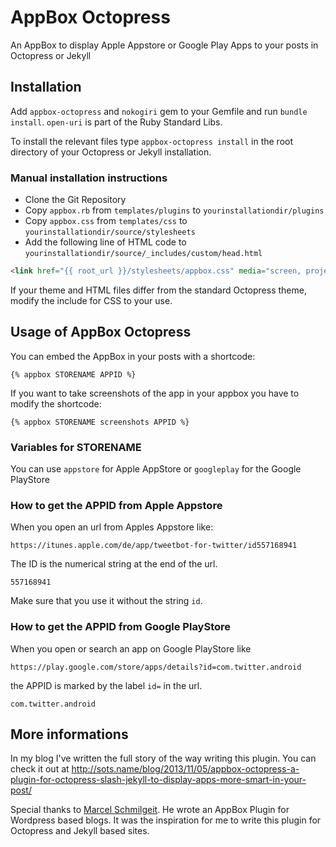 # AppBox Octopress
An AppBox to display Apple Appstore or Google Play Apps to your posts in Octopress or Jekyll

## Installation

Add ```appbox-octopress``` and ```nokogiri``` gem to your Gemfile and run ```bundle install```. ```open-uri``` is part of the Ruby Standard Libs.

To install the relevant files type ```appbox-octopress install``` in the root directory of your Octopress or Jekyll installation.

### Manual installation instructions

* Clone the Git Repository
* Copy ```appbox.rb``` from ```templates/plugins``` to ```yourinstallationdir/plugins```
* Copy ```appbox.css``` from ```templates/css``` to ```yourinstallationdir/source/stylesheets```
* Add the following line of HTML code to ```yourinstallationdir/source/_includes/custom/head.html```

```html
<link href="{{ root_url }}/stylesheets/appbox.css" media="screen, projection" rel="stylesheet" type="text/css">
```

If your theme and HTML files differ from the standard Octopress theme, modify the include for CSS to your use.

## Usage of AppBox Octopress

You can embed the AppBox in your posts with a shortcode:

```
{% appbox STORENAME APPID %}
```

If you want to take screenshots of the app in your appbox you have to modify the shortcode:

```
{% appbox STORENAME screenshots APPID %}
```

### Variables for STORENAME

You can use ```appstore``` for Apple AppStore or ```googleplay``` for the Google PlayStore

### How to get the APPID from Apple Appstore

When you open an url from Apples Appstore like:

```
https://itunes.apple.com/de/app/tweetbot-for-twitter/id557168941
```

The ID is the numerical string at the end of the url.

```
557168941
```

Make sure that you use it without the string ```id```.

### How to get the APPID from Google PlayStore

When you open or search an app on Google PlayStore like

```
https://play.google.com/store/apps/details?id=com.twitter.android
```

the APPID is marked by the label ```id=``` in the url.

```
com.twitter.android
```

## More informations

In my blog I've written the full story of the way writing this plugin. You can check it out at http://sots.name/blog/2013/11/05/appbox-octopress-a-plugin-for-octopress-slash-jekyll-to-display-apps-more-smart-in-your-post/

Special thanks to [Marcel Schmilgeit](http://www.blogtogo.de). He wrote an AppBox Plugin for Wordpress based blogs. It was the inspiration for me to write this plugin for Octopress and Jekyll based sites.
